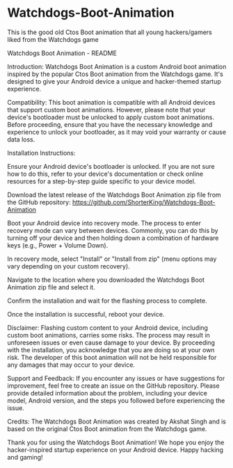 # Watchdogs-Boot-Animation
This is the good old Ctos Boot animation that all young hackers/gamers liked from the Watchdogs game 

Watchdogs Boot Animation - README

Introduction:
Watchdogs Boot Animation is a custom Android boot animation inspired by the popular Ctos Boot animation from the Watchdogs game. It's designed to give your Android device a unique and hacker-themed startup experience.

Compatibility:
This boot animation is compatible with all Android devices that support custom boot animations. However, please note that your device's bootloader must be unlocked to apply custom boot animations. Before proceeding, ensure that you have the necessary knowledge and experience to unlock your bootloader, as it may void your warranty or cause data loss.

Installation Instructions:

Ensure your Android device's bootloader is unlocked. If you are not sure how to do this, refer to your device's documentation or check online resources for a step-by-step guide specific to your device model.

Download the latest release of the Watchdogs Boot Animation zip file from the GitHub repository: https://github.com/ShorterKing/Watchdogs-Boot-Animation

Boot your Android device into recovery mode. The process to enter recovery mode can vary between devices. Commonly, you can do this by turning off your device and then holding down a combination of hardware keys (e.g., Power + Volume Down).

In recovery mode, select "Install" or "Install from zip" (menu options may vary depending on your custom recovery).

Navigate to the location where you downloaded the Watchdogs Boot Animation zip file and select it.

Confirm the installation and wait for the flashing process to complete.

Once the installation is successful, reboot your device.

Disclaimer:
Flashing custom content to your Android device, including custom boot animations, carries some risks. The process may result in unforeseen issues or even cause damage to your device. By proceeding with the installation, you acknowledge that you are doing so at your own risk. The developer of this boot animation will not be held responsible for any damages that may occur to your device.

Support and Feedback:
If you encounter any issues or have suggestions for improvement, feel free to create an issue on the GitHub repository. Please provide detailed information about the problem, including your device model, Android version, and the steps you followed before experiencing the issue.

Credits:
The Watchdogs Boot Animation was created by Akshat Singh and is based on the original Ctos Boot animation from the Watchdogs game.

Thank you for using the Watchdogs Boot Animation! We hope you enjoy the hacker-inspired startup experience on your Android device. Happy hacking and gaming!


